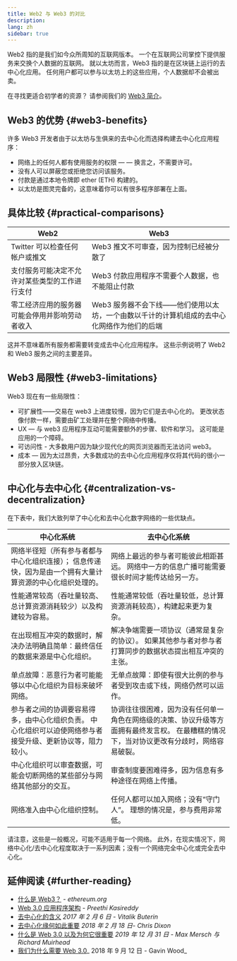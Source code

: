 ```yaml
---
title: Web2 与 Web3 的对比
description:
lang: zh
sidebar: true
---
```


Web2 指的是我们如今众所周知的互联网版本。 一个在互联网公司掌控下提供服务来交换个人数据的互联网。 就以太坊而言，Web3 指的是在区块链上运行的去中心化应用。 任何用户都可以参与以太坊上的这些应用，个人数据却不会被出卖。

在寻找更适合初学者的资源？ 请参阅我们的 [Web3 简介](/web3/)。

## Web3 的优势 {#web3-benefits}

许多 Web3 开发者由于以太坊与生俱来的去中心化而选择构建去中心化应用程序：

- 网络上的任何人都有使用服务的权限 — — 换言之，不需要许可。
- 没有人可以屏蔽您或拒绝您访问该服务。
- 付款是通过本地令牌即 ether (ETH) 构建的。
- 以太坊是图灵完备的，这意味着你可以有很多程序部署在上面。

## 具体比较 {#practical-comparisons}

| Web2                                           | Web3                                                                                        |
| ---------------------------------------------- | ------------------------------------------------------------------------------------------- |
| Twitter 可以检查任何帐户或推文                 | Web3 推文不可审查，因为控制已经被分散了                                                     |
| 支付服务可能决定不允许对某些类型的工作进行支付 | Web3 付款应用程序不需要个人数据，也不能阻止付款                                             |
| 零工经济应用的服务器可能会停用并影响劳动者收入 | Web3 服务器不会下线——他们使用以太坊，一个由数以千计的计算机组成的去中心化网络作为他们的后端 |

这并不意味着所有服务都需要转变成去中心化应用程序。 这些示例说明了 Web2 和 Web3 服务之间的主要差异。

## Web3 局限性 {#web3-limitations}

Web3 现在有一些局限性：

- 可扩展性——交易在 web3 上进度较慢，因为它们是去中心化的。 更改状态像付款一样，需要由矿工处理并在整个网络中传播。
- UX — 与 web3 应用程序互动可能需要额外的步骤、软件和学习。 这可能是应用的一个障碍。
- 可访问性 - 大多数用户因为缺少现代化的网页浏览器而无法访问 web3。
- 成本 — 因为太过昂贵，大多数成功的去中心化应用程序仅将其代码的很小一部分放入区块链。

## 中心化与去中心化 {#centralization-vs-decentralization}

在下表中，我们大致列举了中心化和去中心化数字网络的一些优缺点。

| 中心化系统                                                                                                  | 去中心化系统                                                                                                                              |
| ----------------------------------------------------------------------------------------------------------- | ----------------------------------------------------------------------------------------------------------------------------------------- |
| 网络半径短（所有参与者都与中心化组织连接）； 信息传递快，因为是由一个拥有大量计算资源的中心化组织处理的。   | 网络上最远的参与者可能彼此相距甚远。 网络中一方的信息广播可能需要很长时间才能传达给另一方。                                               |
| 性能通常较高（吞吐量较高、总计算资源消耗较少）以及构建较为容易。                                            | 性能通常较低（吞吐量较低，总计算资源消耗较高），构建起来更为复杂。                                                                        |
| 在出现相互冲突的数据时，解决办法明确且简单：最终信任的数据来源是中心化组织。                                | 解决争端需要一项协议（通常是复杂的协议）。 如果其他参与者对参与者打算同步的数据状态提出相互冲突的主张。                                   |
| 单点故障：恶意行为者可能能够以中心化组织为目标来破坏网络。                                                  | 无单点故障：即使有很大比例的参与者受到攻击或下线，网络仍然可以运作。                                                                      |
| 参与者之间的协调要容易得多，由中心化组织负责。 中心化组织可以迫使网络参与者接受升级、更新协议等，阻力较小。 | 协调往往很困难，因为没有任何单一角色在网络级的决策、协议升级等方面拥有最终发言权。 在最糟糕的情况下，当对协议更改有分歧时，网络容易破裂。 |
| 中心化组织可以审查数据，可能会切断网络的某些部分与网络其他部分的交互。                                      | 审查制度要困难得多，因为信息有多种途径在网络上传播。                                                                                      |
| 网络准入由中心化组织控制。                                                                                  | 任何人都可以加入网络；没有“守门人”。 理想的情况是，参与费用非常低。                                                                       |

请注意，这些是一般概况，可能不适用于每一个网络。 此外，在现实情况下，网络中心化/去中心化程度取决于一系列因素；没有一个网络完全中心化或完全去中心化。

## 延伸阅读 {#further-reading}

- [什么是 Web3？](/web3/) - _ethereum.org_
- [Web 3.0 应用程序架构](https://www.preethikasireddy.com/post/the-architecture-of-a-web-3-0-application) - _Preethi Kasireddy_
- [去中心化的含义](https://medium.com/@VitalikButerin/the-meaning-of-decentralization-a0c92b76a274) _2017 年 2 月 6 日 - Vitalik Buterin_
- [去中心化缘何如此重要](https://medium.com/s/story/why-decentralization-matters-5e3f79f7638e) _2018 年 2 月 18 日- Chris Dixon_
- [什么是 Web 3.0 以及为何它很重要](https://medium.com/fabric-ventures/what-is-web-3-0-why-it-matters-934eb07f3d2b) _2019 年 12 月 31 日 - Max Mersch 与 Richard Muirhead_
- [我们为什么需要 Web 3.0](https://medium.com/@gavofyork/why-we-need-web-3-0-5da4f2bf95ab)_ 2018 年 9 月 12 日 - Gavin Wood_
